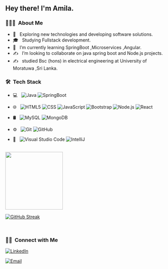 

<h2> Hey there! I'm Amila.</h2>

<h3> 👨🏻‍💻 &nbsp;About Me </h3>

- 🤔 &nbsp; Exploring new technologies and developing software solutions.
- 🎓 &nbsp; Studying Fullstack development.
- 💼 &nbsp; I’m currently learning SpringBoot ,Microservices ,Angular.
- ✍️ &nbsp;  I’m looking to collaborate on java spring boot and Node.js projects.
- ✍️ &nbsp; studied Bsc (hons) in electrical engineering at University of Moratuwa ,Sri Lanka.

<h3> 🛠 &nbsp;Tech Stack</h3>

- 💻 &nbsp;
  ![Java](https://img.shields.io/badge/-Java-333333?style=flat&logo=Java&logoColor=007396)
  ![SpringBoot ](https://img.shields.io/badge/SpringBoot-SpringBoot-green)

 
 
- 🌐 &nbsp;
  ![HTML5](https://img.shields.io/badge/-HTML5-333333?style=flat&logo=HTML5)
  ![CSS](https://img.shields.io/badge/-CSS-333333?style=flat&logo=CSS3&logoColor=1572B6)
  ![JavaScript](https://img.shields.io/badge/-JavaScript-333333?style=flat&logo=javascript)
  ![Bootstrap](https://img.shields.io/badge/-Bootstrap-333333?style=flat&logo=bootstrap&logoColor=563D7C)
  ![Node.js](https://img.shields.io/badge/-Node.js-333333?style=flat&logo=node.js)
  ![React](https://img.shields.io/badge/-React-333333?style=flat&logo=react)
- 🛢 &nbsp;
  ![MySQL](https://img.shields.io/badge/-MySQL-333333?style=flat&logo=mysql)
  ![MongoDB](https://img.shields.io/badge/-MongoDB-333333?style=flat&logo=mongodb)



- ⚙️ &nbsp;
  ![Git](https://img.shields.io/badge/-Git-333333?style=flat&logo=git)
  ![GitHub](https://img.shields.io/badge/-GitHub-333333?style=flat&logo=github)
 
- 🔧 &nbsp;
  ![Visual Studio Code](https://img.shields.io/badge/-Visual%20Studio%20Code-333333?style=flat&logo=visual-studio-code&logoColor=007ACC)
  ![IntelliJ ](https://img.shields.io/badge/IntelliJ%20IDEA-IntelliJ%20-red)

 
 
 

<br/>
 
<a href="https://github.com/Amila-Pathirana">
  <img height="180em" src="https://github-readme-stats.vercel.app/api?username=Amila-Pathirana&theme=buefy&show_icons=true" />
<!--   <img height="180em" src="https://github-readme-stats.vercel.app/api/top-langs/?username=Amila-Pathirana&theme=buefy&layout=compact" /> -->
</a> 
 
  
<p align="center" style='margin: 8px 4px;'>

 [![GitHub Streak](https://streak-stats.demolab.com?user=amila-pathirana&theme=radical)](https://git.io/streak-stats)

 </p>





<br/>

<h3> 🤝🏻 &nbsp;Connect with Me </h3>

<p align="center">
 
<a href="https://www.linkedin.com/in/amila-chinthaka-pathirana-07a674150/"><img alt="LinkedIn" src="https://img.shields.io/badge/LinkedIn-Amila%20Pathirana%20-blue?style=flat-square&logo=linkedin"></a>
 
<a href="mailto:amilachinthakapathirana@gmail.com"><img alt="Email" src="https://img.shields.io/badge/Email-amilachinthakapathirana@gmail.com-blue?style=flat-square&logo=gmail"></a>
</p>

 

